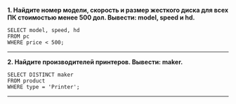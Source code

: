 **1. Найдите номер модели, скорость и размер жесткого диска для всех ПК стоимостью менее 500 дол. Вывести: model, speed и hd.**
```
SELECT model, speed, hd  
FROM pc  
WHERE price < 500;    
```
---

**2. Найдите производителей принтеров. Вывести: maker.**
```
SELECT DISTINCT maker
FROM product
WHERE type = 'Printer';   
```
---

